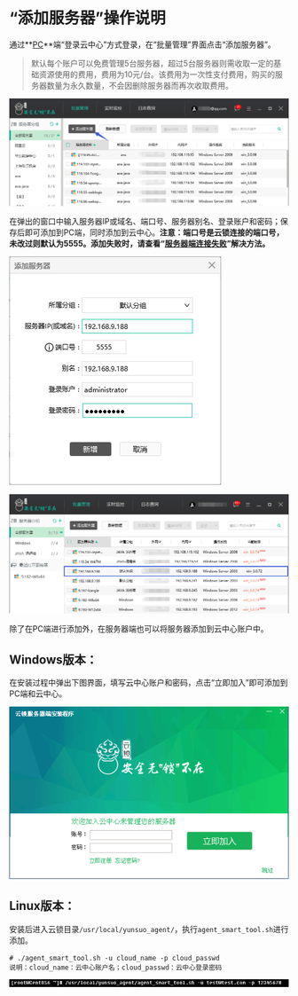 # “添加服务器”操作说明

通过**[PC](http://help.yunsuo.com.cn/guide/PC_inst.html)**端“登录云中心”方式登录，在“批量管理”界面点击“添加服务器”。

> 默认每个账户可以免费管理5台服务器，超过5台服务器则需收取一定的基础资源使用的费用，费用为10元/台。该费用为一次性支付费用，购买的服务器数量为永久数量，不会因删除服务器而再次收取费用。

![](/assets/f0101.png)

在弹出的窗口中输入服务器IP或域名、端口号、服务器别名、登录账户和密码；保存后即可添加到PC端，同时添加到云中心。**注意：端口号是云锁连接的端口号，未改过则默认为5555。添加失败时，请查看“[服务器端连接失败](http://help.yunsuo.com.cn/faq/q07.html)”解决方法。**

![](/assets/f0102.png)

![](/assets/f0103.png)

除了在PC端进行添加外，在服务器端也可以将服务器添加到云中心账户中。

## Windows版本：

在安装过程中弹出下图界面，填写云中心账户和密码，点击“立即加入”即可添加到PC端和云中心。

![](/assets/f0104.png)

## Linux版本：

安装后进入云锁目录`/usr/local/yunsuo_agent/`，执行`agent_smart_tool.sh`进行添加。

```
# ./agent_smart_tool.sh -u cloud_name -p cloud_passwd
说明：cloud_name：云中心账户名；cloud_passwd：云中心登录密码
```
![](/assets/f0105.png)